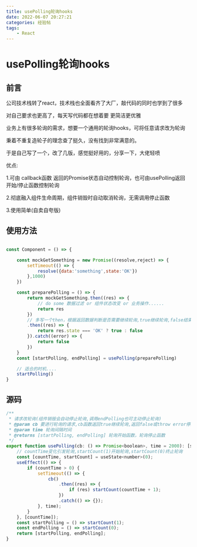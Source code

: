```yaml
---
title: usePolling轮询hooks
date: 2022-06-07 20:27:21
categories: 经验帖
tags: 
    - React
---
```


# usePolling轮询hooks

## 前言

公司技术栈转了react，技术栈也全面看齐了大厂，敲代码的同时也学到了很多

对自己要求也更高了，每天写代码都在想着要 更简洁更优雅

业务上有很多轮询的需求，想要一个通用的轮询hooks，可将任意请求改为轮询

秉着不重复造轮子的理念查了挺久，没有找到非常满意的。

于是自己写了一个，改了几版，感觉挺好用的，分享一下，大佬轻喷

优点:

1.可由 callback函数 返回的Promise状态自动控制轮询，也可由usePolling返回  开始/停止函数控制轮询

2.彻底融入组件生命周期，组件销毁时自动取消轮询，无需调用停止函数

3.使用简单(自卖自夸版)

## 使用方法

```js

const Component = () => {

    const mockGetSomething = new Promise((resolve,reject) => {
        setTimeout(() => {
            resolve({data:'something',state:'OK'})
        },1000)
    })

    const preparePolling = () => {
        return mockGetSomething.then((res) => {
            // do some 数据过滤 or 组件状态改变 or 业务操作......
            return res
        })
        // 多写一个then，根据返回数据判断是否需要继续轮询,true继续轮询,false结束轮询
        .then((res) => {
            return res.state === 'OK' ? true : false
        }).catch((error) => {
            return false
        })
    }
    const [startPolling, endPolling] = usePolling(preparePolling)

    // 适合的时机....
    startPolling()
}

```

## 源码

```js
/**
 * 请求改轮询(组件销毁会自动停止轮询,调用endPolling也可主动停止轮询)
 * @param cb 要进行轮询的请求,cb函数返回true继续轮询,返回false或throw error停止轮询
 * @param time 轮询间隔时间
 * @returns [startPolling, endPolling] 轮询开始函数，轮询停止函数
 */
export function usePolling(cb: () => Promise<boolean>, time = 2000): [startPolling: () => void, endPolling: () => void] {
    // countTime变化引发轮询,startCount(1)开始轮询,startCount(0)终止轮询
    const [countTime, startCount] = useState<number>(0);
    useEffect(() => {
        if (countTime > 0) {
            setTimeout(() => {
                cb()
                    .then((res) => {
                        if (res) startCount(countTime + 1);
                    })
                    .catch(() => {});
            }, time);
        }
    }, [countTime]);
    const startPolling = () => startCount(1);
    const endPolling = () => startCount(0);
    return [startPolling, endPolling];
}
```